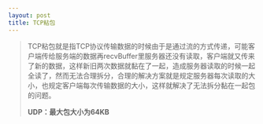 ```yaml
---
layout: post
title: TCP粘包
---
```


> TCP粘包就是指TCP协议传输数据的时候由于是通过流的方式传递，可能客户端传给服务端的数据再recvBuffer里服务器还没有读取，客户端就又传来了新的数据，这样新旧两次数据就黏在了一起，造成服务器读取的时候一起全读了，然而无法合理拆分，合理的解决方案就是规定服务器每次读取的大小，也规定客户端每次传输数据的大小，这样就解决了无法拆分黏在一起包的问题。
>
> **UDP：最大包大小为64KB**